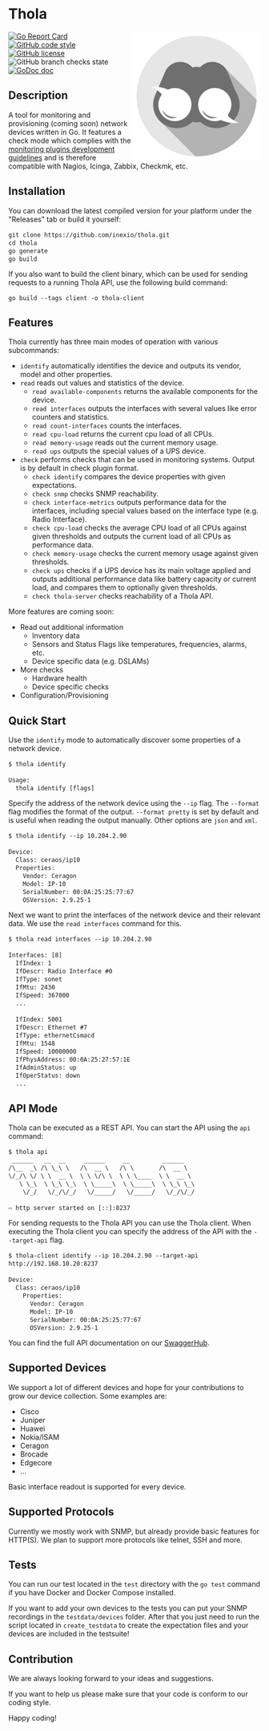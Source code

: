 # Thola

<img align="right" src="doc/logo.png" width="256" alt="Thola">

[![Go Report Card](https://goreportcard.com/badge/github.com/inexio/thola)](https://goreportcard.com/report/github.com/inexio/thola)
[![GitHub code style](https://img.shields.io/badge/code%20style-uber--go-brightgreen)](https://github.com/uber-go/guide/blob/master/style.md)
[![GitHub license](https://img.shields.io/badge/license-BSD-blue.svg)](https://github.com/inexio/thola/blob/main/LICENSE)
![GitHub branch checks state](https://img.shields.io/github/checks-status/inexio/thola/main)
[![GoDoc doc](https://img.shields.io/badge/docs-online-brightgreen)](https://docs.thola.io)

## Description

A tool for monitoring and provisioning (coming soon) network devices written in Go.
It features a check mode which complies with the [monitoring plugins development guidelines](https://www.monitoring-plugins.org/doc/guidelines.html) and is therefore compatible with Nagios, Icinga, Zabbix, Checkmk, etc.

## Installation

You can download the latest compiled version for your platform under the "Releases" tab or build it yourself:

    git clone https://github.com/inexio/thola.git
    cd thola
    go generate
    go build
    
If you also want to build the client binary, which can be used for sending requests to a running Thola API, use the following build command:
   
    go build --tags client -o thola-client

## Features

Thola currently has three main modes of operation with various subcommands:

- `identify` automatically identifies the device and outputs its vendor, model and other properties.
- `read` reads out values and statistics of the device.
    - `read available-components` returns the available components for the device.
    - `read interfaces` outputs the interfaces with several values like error counters and statistics.
    - `read count-interfaces` counts the interfaces.
    - `read cpu-load` returns the current cpu load of all CPUs.
    - `read memory-usage` reads out the current memory usage.
    - `read ups` outputs the special values of a UPS device.
- `check` performs checks that can be used in monitoring systems. Output is by default in check plugin format.
    - `check identify` compares the device properties with given expectations.
    - `check snmp` checks SNMP reachability.
    - `check interface-metrics` outputs performance data for the interfaces, including special values based on the interface type (e.g. Radio Interface).
    - `check cpu-load` checks the average CPU load of all CPUs against given thresholds and outputs the current load of all CPUs as performance data.
    - `check memory-usage` checks the current memory usage against given thresholds.
    - `check ups` checks if a UPS device has its main voltage applied and outputs additional performance data like battery capacity or current load, and compares them to optionally given thresholds.
    - `check thola-server` checks reachability of a Thola API.

More features are coming soon:

- Read out additional information
    - Inventory data
    - Sensors and Status Flags like temperatures, frequencies, alarms, etc.
    - Device specific data (e.g. DSLAMs)
- More checks
    - Hardware health
    - Device specific checks
- Configuration/Provisioning

## Quick Start

Use the `identify` mode to automatically discover some properties of a network device.
    
    $ thola identify
    
    Usage:
      thola identify [flags]
Specify the address of the network device using the `--ip` flag.
The `--format` flag modifies the format of the output. `--format pretty` is set by default and is useful when reading the output manually. Other options are `json` and `xml`.

    $ thola identify --ip 10.204.2.90
    
    Device: 
      Class: ceraos/ip10
      Properties: 
        Vendor: Ceragon
        Model: IP-10
        SerialNumber: 00:0A:25:25:77:67
        OSVersion: 2.9.25-1
Next we want to print the interfaces of the network device and their relevant data. We use the `read interfaces` command for this.

    $ thola read interfaces --ip 10.204.2.90
    
    Interfaces: [8] 
      IfIndex: 1
      IfDescr: Radio Interface #0
      IfType: sonet
      IfMtu: 2430
      IfSpeed: 367000
      ...
      
      IfIndex: 5001
      IfDescr: Ethernet #7
      IfType: ethernetCsmacd
      IfMtu: 1548
      IfSpeed: 10000000
      IfPhysAddress: 00:0A:25:27:57:1E
      IfAdminStatus: up
      IfOperStatus: down
      ...

## API Mode

Thola can be executed as a REST API. You can start the API using the `api` command:

    $ thola api
     ______   __  __     ______     __         ______   
    /\__  _\ /\ \_\ \   /\  __ \   /\ \       /\  __ \  
    \/_/\ \/ \ \  __ \  \ \ \/\ \  \ \ \____  \ \  __ \ 
       \ \_\  \ \_\ \_\  \ \_____\  \ \_____\  \ \_\ \_\
        \/_/   \/_/\/_/   \/_____/   \/_____/   \/_/\/_/
    
    ⇨ http server started on [::]:8237
    
For sending requests to the Thola API you can use the Thola client. When executing the Thola client you can specify the address of the API with the `--target-api` flag.

    $ thola-client identify --ip 10.204.2.90 --target-api http://192.168.10.20:8237 
    
    Device: 
      Class: ceraos/ip10
        Properties: 
          Vendor: Ceragon
          Model: IP-10
          SerialNumber: 00:0A:25:25:77:67
          OSVersion: 2.9.25-1
        
You can find the full API documentation on our [SwaggerHub](https://app.swaggerhub.com/apis-docs/thola/thola/1.0.0).

## Supported Devices

We support a lot of different devices and hope for your contributions to grow our device collection. Some examples are:

- Cisco
- Juniper
- Huawei
- Nokia/ISAM
- Ceragon
- Brocade
- Edgecore
- ...

Basic interface readout is supported for every device.

## Supported Protocols

Currently we mostly work with SNMP, but already provide basic features for HTTP(S).
We plan to support more protocols like telnet, SSH and more.

## Tests

You can run our test located in the `test` directory with the `go test` command if you have Docker and Docker Compose installed. 

If you want to add your own devices  to the tests you can put your SNMP recordings in the `testdata/devices` folder.
After that you just need to run the script located in `create_testdata` to create the expectation files and your devices are included in the testsuite!

## Contribution

We are always looking forward to your ideas and suggestions.

If you want to help us please make sure that your code is conform to our coding style.

Happy coding!
